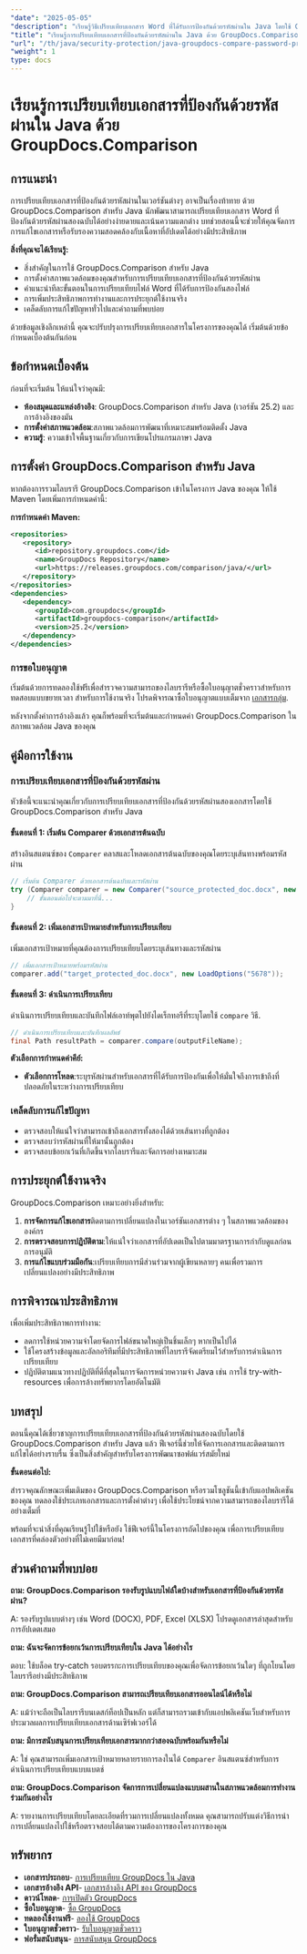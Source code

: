 ```yaml
---
"date": "2025-05-05"
"description": "เรียนรู้วิธีเปรียบเทียบเอกสาร Word ที่ได้รับการป้องกันด้วยรหัสผ่านใน Java โดยใช้ GroupDocs.Comparison คู่มือนี้ครอบคลุมถึงการตั้งค่า การใช้งาน และแนวทางปฏิบัติที่ดีที่สุดสำหรับการเปรียบเทียบเอกสารอย่างราบรื่น"
"title": "เรียนรู้การเปรียบเทียบเอกสารที่ป้องกันด้วยรหัสผ่านใน Java ด้วย GroupDocs.Comparison"
"url": "/th/java/security-protection/java-groupdocs-compare-password-protected-docs/"
"weight": 1
type: docs
---
```

# เรียนรู้การเปรียบเทียบเอกสารที่ป้องกันด้วยรหัสผ่านใน Java ด้วย GroupDocs.Comparison

## การแนะนำ

การเปรียบเทียบเอกสารที่ป้องกันด้วยรหัสผ่านในเวอร์ชันต่างๆ อาจเป็นเรื่องท้าทาย ด้วย GroupDocs.Comparison สำหรับ Java นักพัฒนาสามารถเปรียบเทียบเอกสาร Word ที่ป้องกันด้วยรหัสผ่านสองฉบับได้อย่างง่ายดายและเน้นความแตกต่าง บทช่วยสอนนี้จะช่วยให้คุณจัดการการแก้ไขเอกสารหรือรับรองความสอดคล้องกับเนื้อหาที่อัปเดตได้อย่างมีประสิทธิภาพ

**สิ่งที่คุณจะได้เรียนรู้:**

- สิ่งสำคัญในการใช้ GroupDocs.Comparison สำหรับ Java
- การตั้งค่าสภาพแวดล้อมของคุณสำหรับการเปรียบเทียบเอกสารที่ป้องกันด้วยรหัสผ่าน
- คำแนะนำทีละขั้นตอนในการเปรียบเทียบไฟล์ Word ที่ได้รับการป้องกันสองไฟล์
- การเพิ่มประสิทธิภาพการทำงานและการประยุกต์ใช้งานจริง
- เคล็ดลับการแก้ไขปัญหาทั่วไปและคำถามที่พบบ่อย

ด้วยข้อมูลเชิงลึกเหล่านี้ คุณจะปรับปรุงการเปรียบเทียบเอกสารในโครงการของคุณได้ เริ่มต้นด้วยข้อกำหนดเบื้องต้นกันก่อน

## ข้อกำหนดเบื้องต้น

ก่อนที่จะเริ่มต้น ให้แน่ใจว่าคุณมี:

- **ห้องสมุดและแหล่งอ้างอิง**: GroupDocs.Comparison สำหรับ Java (เวอร์ชัน 25.2) และการอ้างอิงของมัน
- **การตั้งค่าสภาพแวดล้อม**:สภาพแวดล้อมการพัฒนาที่เหมาะสมพร้อมติดตั้ง Java
- **ความรู้**: ความเข้าใจพื้นฐานเกี่ยวกับการเขียนโปรแกรมภาษา Java

## การตั้งค่า GroupDocs.Comparison สำหรับ Java

หากต้องการรวมไลบรารี GroupDocs.Comparison เข้าในโครงการ Java ของคุณ ให้ใช้ Maven โดยเพิ่มการกำหนดค่านี้:

**การกำหนดค่า Maven:**

```xml
<repositories>
   <repository>
      <id>repository.groupdocs.com</id>
      <name>GroupDocs Repository</name>
      <url>https://releases.groupdocs.com/comparison/java/</url>
   </repository>
</repositories>
<dependencies>
   <dependency>
      <groupId>com.groupdocs</groupId>
      <artifactId>groupdocs-comparison</artifactId>
      <version>25.2</version>
   </dependency>
</dependencies>
```

### การขอใบอนุญาต

เริ่มต้นด้วยการทดลองใช้ฟรีเพื่อสำรวจความสามารถของไลบรารีหรือซื้อใบอนุญาตชั่วคราวสำหรับการทดสอบแบบขยายเวลา สำหรับการใช้งานจริง โปรดพิจารณาซื้อใบอนุญาตแบบเต็มจาก [เอกสารกลุ่ม](https://purchase-groupdocs.com/buy).

หลังจากตั้งค่าการอ้างอิงแล้ว คุณก็พร้อมที่จะเริ่มต้นและกำหนดค่า GroupDocs.Comparison ในสภาพแวดล้อม Java ของคุณ

## คู่มือการใช้งาน

### การเปรียบเทียบเอกสารที่ป้องกันด้วยรหัสผ่าน

หัวข้อนี้จะแนะนำคุณเกี่ยวกับการเปรียบเทียบเอกสารที่ป้องกันด้วยรหัสผ่านสองเอกสารโดยใช้ GroupDocs.Comparison สำหรับ Java 

#### ขั้นตอนที่ 1: เริ่มต้น Comparer ด้วยเอกสารต้นฉบับ

สร้างอินสแตนซ์ของ `Comparer` คลาสและโหลดเอกสารต้นฉบับของคุณโดยระบุเส้นทางพร้อมรหัสผ่าน

```java
// เริ่มต้น Comparer ด้วยเอกสารต้นฉบับและรหัสผ่าน
try (Comparer comparer = new Comparer("source_protected_doc.docx", new LoadOptions("1234"))) {
    // ขั้นตอนต่อไปจะตามมาที่นี่...
}
```

#### ขั้นตอนที่ 2: เพิ่มเอกสารเป้าหมายสำหรับการเปรียบเทียบ

เพิ่มเอกสารเป้าหมายที่คุณต้องการเปรียบเทียบโดยระบุเส้นทางและรหัสผ่าน

```java
// เพิ่มเอกสารเป้าหมายพร้อมรหัสผ่าน
comparer.add("target_protected_doc.docx", new LoadOptions("5678"));
```

#### ขั้นตอนที่ 3: ดำเนินการเปรียบเทียบ

ดำเนินการเปรียบเทียบและบันทึกไฟล์เอาท์พุตไปยังไดเร็กทอรีที่ระบุโดยใช้ `compare` วิธี.

```java
// ดำเนินการเปรียบเทียบและบันทึกผลลัพธ์
final Path resultPath = comparer.compare(outputFileName);
```

**ตัวเลือกการกำหนดค่าคีย์:**

- **ตัวเลือกการโหลด**:ระบุรหัสผ่านสำหรับเอกสารที่ได้รับการป้องกันเพื่อให้มั่นใจถึงการเข้าถึงที่ปลอดภัยในระหว่างการเปรียบเทียบ

### เคล็ดลับการแก้ไขปัญหา

- ตรวจสอบให้แน่ใจว่าสามารถเข้าถึงเอกสารทั้งสองได้ด้วยเส้นทางที่ถูกต้อง
- ตรวจสอบว่ารหัสผ่านที่ให้มานั้นถูกต้อง
- ตรวจสอบข้อยกเว้นที่เกิดขึ้นจากไลบรารีและจัดการอย่างเหมาะสม

## การประยุกต์ใช้งานจริง

GroupDocs.Comparison เหมาะอย่างยิ่งสำหรับ:

1. **การจัดการแก้ไขเอกสาร**ติดตามการเปลี่ยนแปลงในเวอร์ชันเอกสารต่าง ๆ ในสภาพแวดล้อมขององค์กร
2. **การตรวจสอบการปฏิบัติตาม**:ให้แน่ใจว่าเอกสารที่อัปเดตเป็นไปตามมาตรฐานการกำกับดูแลก่อนการอนุมัติ
3. **การแก้ไขแบบร่วมมือกัน**:เปรียบเทียบการมีส่วนร่วมจากผู้เขียนหลายๆ คนเพื่อรวมการเปลี่ยนแปลงอย่างมีประสิทธิภาพ

## การพิจารณาประสิทธิภาพ

เพื่อเพิ่มประสิทธิภาพการทำงาน:

- ลดการใช้หน่วยความจำโดยจัดการไฟล์ขนาดใหญ่เป็นชิ้นเล็กๆ หากเป็นไปได้
- ใช้โครงสร้างข้อมูลและอัลกอริทึมที่มีประสิทธิภาพที่ไลบรารีจัดเตรียมไว้สำหรับการดำเนินการเปรียบเทียบ
- ปฏิบัติตามแนวทางปฏิบัติที่ดีที่สุดในการจัดการหน่วยความจำ Java เช่น การใช้ try-with-resources เพื่อการล้างทรัพยากรโดยอัตโนมัติ

## บทสรุป

ตอนนี้คุณได้เชี่ยวชาญการเปรียบเทียบเอกสารที่ป้องกันด้วยรหัสผ่านสองฉบับโดยใช้ GroupDocs.Comparison สำหรับ Java แล้ว ฟีเจอร์นี้ช่วยให้จัดการเอกสารและติดตามการแก้ไขได้อย่างราบรื่น ซึ่งเป็นสิ่งสำคัญสำหรับโครงการพัฒนาซอฟต์แวร์สมัยใหม่

**ขั้นตอนต่อไป:**

สำรวจคุณลักษณะเพิ่มเติมของ GroupDocs.Comparison หรือรวมโซลูชันนี้เข้ากับแอปพลิเคชันของคุณ ทดลองใช้ประเภทเอกสารและการตั้งค่าต่างๆ เพื่อใช้ประโยชน์จากความสามารถของไลบรารีได้อย่างเต็มที่

พร้อมที่จะนำสิ่งที่คุณเรียนรู้ไปใช้หรือยัง ใช้ฟีเจอร์นี้ในโครงการถัดไปของคุณ เพื่อการเปรียบเทียบเอกสารที่คล่องตัวอย่างที่ไม่เคยมีมาก่อน!

## ส่วนคำถามที่พบบ่อย

**ถาม: GroupDocs.Comparison รองรับรูปแบบไฟล์ใดบ้างสำหรับเอกสารที่ป้องกันด้วยรหัสผ่าน?**

A: รองรับรูปแบบต่างๆ เช่น Word (DOCX), PDF, Excel (XLSX) โปรดดูเอกสารล่าสุดสำหรับการอัปเดตเสมอ

**ถาม: ฉันจะจัดการข้อยกเว้นการเปรียบเทียบใน Java ได้อย่างไร**

ตอบ: ใช้บล็อค try-catch รอบตรรกะการเปรียบเทียบของคุณเพื่อจัดการข้อยกเว้นใดๆ ที่ถูกโยนโดยไลบรารีอย่างมีประสิทธิภาพ

**ถาม: GroupDocs.Comparison สามารถเปรียบเทียบเอกสารออนไลน์ได้หรือไม่**

A: แม้ว่าจะถือเป็นไลบรารีบนเดสก์ท็อปเป็นหลัก แต่ก็สามารถรวมเข้ากับแอปพลิเคชันเว็บสำหรับการประมวลผลการเปรียบเทียบเอกสารด้านเซิร์ฟเวอร์ได้

**ถาม: มีการสนับสนุนการเปรียบเทียบเอกสารมากกว่าสองฉบับพร้อมกันหรือไม่**

A: ใช่ คุณสามารถเพิ่มเอกสารเป้าหมายหลายรายการลงในได้ `Comparer` อินสแตนซ์สำหรับการดำเนินการเปรียบเทียบแบบแบตช์

**ถาม: GroupDocs.Comparison จัดการการเปลี่ยนแปลงแบบผสานในสภาพแวดล้อมการทำงานร่วมกันอย่างไร**

A: รายงานการเปรียบเทียบโดยละเอียดที่รวมการเปลี่ยนแปลงทั้งหมด คุณสามารถปรับแต่งวิธีการนำการเปลี่ยนแปลงไปใช้หรือตรวจสอบได้ตามความต้องการของโครงการของคุณ

## ทรัพยากร

- **เอกสารประกอบ**- [การเปรียบเทียบ GroupDocs ใน Java](https://docs.groupdocs.com/comparison/java/)
- **เอกสารอ้างอิง API**- [เอกสารอ้างอิง API ของ GroupDocs](https://reference.groupdocs.com/comparison/java/)
- **ดาวน์โหลด**- [การเปิดตัว GroupDocs](https://releases.groupdocs.com/comparison/java/)
- **ซื้อใบอนุญาต**- [ซื้อ GroupDocs](https://purchase.groupdocs.com/buy)
- **ทดลองใช้งานฟรี**- [ลองใช้ GroupDocs](https://releases.groupdocs.com/comparison/java/)
- **ใบอนุญาตชั่วคราว**- [รับใบอนุญาตชั่วคราว](https://purchase.groupdocs.com/temporary-license/)
- **ฟอรั่มสนับสนุน**- [การสนับสนุน GroupDocs](https://forum.groupdocs.com/c/comparison)